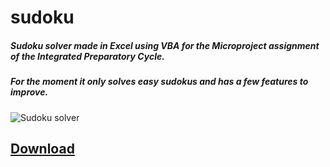 # sudoku
##### Sudoku solver made in Excel using VBA for the Microproject assignment of the Integrated Preparatory Cycle.

##### For the moment it only solves easy sudokus and has a few features to improve.



![Sudoku solver](http://i.imgur.com/STTqV2X.png)

## [Download](https://www.dropbox.com/s/gvb6jdor49y0hj7/sudoku1.5.xlsm?dl=0)
